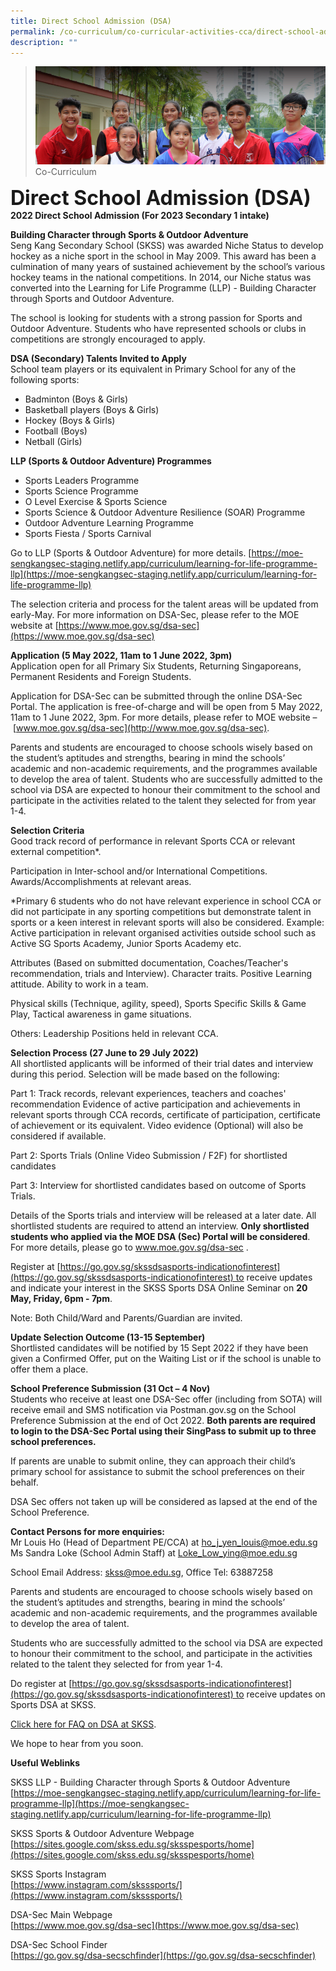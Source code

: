 ```yaml
---
title: Direct School Admission (DSA)
permalink: /co-curriculum/co-curricular-activities-cca/direct-school-admission-dsa
description: ""
---
```

>![](/images/About%20us.jpg)
>Co-Curriculum

**<font size=6>Direct School Admission (DSA)</font>**<br>
**2022 Direct School Admission (For 2023 Secondary 1 intake)**  <br>

**Building Character through Sports & Outdoor Adventure**<br>
Seng Kang Secondary School (SKSS) was awarded Niche Status to develop hockey as a niche sport in the school in May 2009. This award has been a culmination of many years of sustained achievement by the school’s various hockey teams in the national competitions. In 2014, our Niche status was converted into the Learning for Life Programme (LLP) - Building Character through Sports and Outdoor Adventure.

The school is looking for students with a strong passion for Sports and Outdoor Adventure. Students who have represented schools or clubs in competitions are strongly encouraged to apply.

**DSA (Secondary) Talents Invited to Apply**<br>
School team players or its equivalent in Primary School for any of the following sports:

*   Badminton (Boys & Girls)
*   Basketball players (Boys & Girls)
*   Hockey (Boys & Girls)
*   Football (Boys)
*   Netball (Girls)

**LLP (Sports & Outdoor Adventure) Programmes**        

*   Sports Leaders Programme
*   Sports Science Programme
*   O Level Exercise & Sports Science
*   Sports Science & Outdoor Adventure Resilience (SOAR) Programme
*   Outdoor Adventure Learning Programme
*   Sports Fiesta / Sports Carnival

Go to LLP (Sports & Outdoor Adventure) for more details. [https://moe-sengkangsec-staging.netlify.app/curriculum/learning-for-life-programme-llp](https://moe-sengkangsec-staging.netlify.app/curriculum/learning-for-life-programme-llp)

The selection criteria and process for the talent areas will be updated from early-May. For more information on DSA-Sec, please refer to the MOE website at [https://www.moe.gov.sg/dsa-sec](https://www.moe.gov.sg/dsa-sec)

  

**Application (5 May 2022, 11am to 1 June 2022, 3pm)**<br>
Application open for all Primary Six Students, Returning Singaporeans, Permanent Residents and Foreign Students.

Application for DSA-Sec can be submitted through the online DSA-Sec Portal. The application is free-of-charge and will be open from 5 May 2022, 11am to 1 June 2022, 3pm. For more details, please refer to MOE website – [www.moe.gov.sg/dsa-sec](http://www.moe.gov.sg/dsa-sec).

Parents and students are encouraged to choose schools wisely based on the student’s aptitudes and strengths, bearing in mind the schools’ academic and non-academic requirements, and the programmes available to develop the area of talent.
Students who are successfully admitted to the school via DSA are expected to honour their commitment to the school and participate in the activities related to the talent they selected for from year 1-4. 

  
**Selection Criteria** <br>
Good track record of performance in relevant Sports CCA or relevant external competition\*.

  

Participation in Inter-school and/or International Competitions. Awards/Accomplishments at relevant areas.

  

\*Primary 6 students who do not have relevant experience in school CCA or did not participate in any sporting competitions but demonstrate talent in sports or a keen interest in relevant sports will also be considered. Example: Active participation in relevant organised activities outside school such as Active SG Sports Academy, Junior Sports Academy etc.

  

Attributes (Based on submitted documentation, Coaches/Teacher's recommendation, trials and Interview). Character traits. Positive Learning attitude. Ability to work in a team.

  

Physical skills (Technique, agility, speed), Sports Specific Skills & Game Play, Tactical awareness in game situations.

  

Others: Leadership Positions held in relevant CCA.

**Selection Process (27 June to 29 July 2022)**<br>
All shortlisted applicants will be informed of their trial dates and interview during this period. Selection will be made based on the following:

  

Part 1: Track records, relevant experiences, teachers and coaches' recommendation Evidence of active participation and achievements in relevant sports through CCA records, certificate of participation, certificate of achievement or its equivalent. Video evidence (Optional) will also be considered if available. 

  

Part 2: Sports Trials (Online Video Submission / F2F) for shortlisted candidates 

Part 3: Interview for shortlisted candidates based on outcome of Sports Trials. 

  

Details of the Sports trials and interview will be released at a later date. All shortlisted students are required to attend an interview. **Only shortlisted students who applied via the MOE DSA (Sec) Portal will be considered**. For more details, please go to www.moe.gov.sg/dsa-sec . 


Register at [https://go.gov.sg/skssdsasports-indicationofinterest](https://go.gov.sg/skssdsasports-indicationofinterest) to receive updates and indicate your interest in the SKSS Sports DSA Online Seminar on **20 May, Friday, 6pm - 7pm**.

  

Note: Both Child/Ward and Parents/Guardian are invited.  

  

**Update Selection Outcome (13-15 September)**<br>
Shortlisted candidates will be notified by 15 Sept 2022 if they have been given a Confirmed Offer, put on the Waiting List or if the school is unable to offer them a place.

  

**School Preference Submission (31 Oct – 4 Nov)**<br>
Students who receive at least one DSA-Sec offer (including from SOTA) will receive email and SMS notification via Postman.gov.sg on the School Preference Submission at the end of Oct 2022. **Both parents are required to login to the DSA-Sec Portal using their SingPass to submit up to three school preferences.** 

  

If parents are unable to submit online, they can approach their child’s primary school for assistance to submit the school preferences on their behalf. 

  

DSA Sec offers not taken up will be considered as lapsed at the end of the School Preference.

  

**Contact Persons for more enquiries:**<br>
Mr Louis Ho (Head of Department PE/CCA) at [ho\_j\_yen\_louis@moe.edu.sg](mailto:ho_j_yen_louis@moe.edu.sg)  <br>
Ms Sandra Loke (School Admin Staff) at [Loke\_Low\_ying@moe.edu.sg](mailto:Loke_Low_ying@moe.edu.sg)

School Email Address: [skss@moe.edu.sg](mailto:skss@moe.edu.sg), Office Tel: 63887258

  

Parents and students are encouraged to choose schools wisely based on the student’s aptitudes and strengths, bearing in mind the schools’ academic and non-academic requirements, and the programmes available to develop the area of talent.

  

Students who are successfully admitted to the school via DSA are expected to honour their commitment to the school, and participate in the activities related to the talent they selected for from year 1-4. 

  

Do register at [https://go.gov.sg/skssdsasports-indicationofinterest](https://go.gov.sg/skssdsasports-indicationofinterest) to receive updates on Sports DSA at SKSS. 

  

[Click here for FAQ on DSA at SKSS](/files/CCA/Frequently%20Asked%20Question%20DSA.pdf). 

  

We hope to hear from you soon. 

  

**Useful Weblinks**


SKSS LLP - Building Character through Sports & Outdoor Adventure<br>
[https://moe-sengkangsec-staging.netlify.app/curriculum/learning-for-life-programme-llp](https://moe-sengkangsec-staging.netlify.app/curriculum/learning-for-life-programme-llp)

  

SKSS Sports & Outdoor Adventure Webpage<br>
[https://sites.google.com/skss.edu.sg/sksspesports/home](https://sites.google.com/skss.edu.sg/sksspesports/home)

  

SKSS Sports Instagram<br>
[https://www.instagram.com/sksssports/](https://www.instagram.com/sksssports/)

  

DSA-Sec Main Webpage<br>
[https://www.moe.gov.sg/dsa-sec](https://www.moe.gov.sg/dsa-sec)

  

DSA-Sec School Finder<br>
[https://go.gov.sg/dsa-secschfinder](https://go.gov.sg/dsa-secschfinder)
